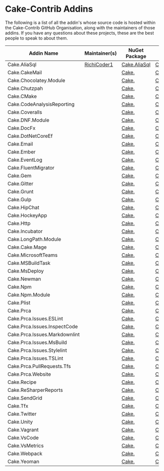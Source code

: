 # Cake-Contrib Addins

The following is a list of all the addin's whose source code is hosted within the Cake-Contrib GitHub Organisation, along with the maintainers of those addins.  If you have any questions about these projects, these are the best people to speak to about them.

| Addin Name                    | Maintainer(s)                                 | NuGet Package                                               | GitHub Repo                                                 |
|-------------------------------|-----------------------------------------------|-------------------------------------------------------------|-------------------------------------------------------------|
| Cake.AliaSql                  | [RichiCoder1](https://github.com/richicoder1) | [Cake.AliaSql](https://www.nuget.org/packages/Cake.AliaSql/)| [Cake.AliaSql](https://github.com/cake-contrib/cake.aliasql)|
| Cake.CakeMail                 | [](https://github.com/) | [Cake.](https://www.nuget.org/packages/Cake./) | [Cake.](https://github.com/cake-contrib/cake.) |
| Cake.Chocolatey.Module        | [](https://github.com/) | [Cake.](https://www.nuget.org/packages/Cake./) | [Cake.](https://github.com/cake-contrib/cake.) |
| Cake.Chutzpah                 | [](https://github.com/) | [Cake.](https://www.nuget.org/packages/Cake./) | [Cake.](https://github.com/cake-contrib/cake.) |
| Cake.CMake                    | [](https://github.com/) | [Cake.](https://www.nuget.org/packages/Cake./) | [Cake.](https://github.com/cake-contrib/cake.) |
| Cake.CodeAnalysisReporting    | [](https://github.com/) | [Cake.](https://www.nuget.org/packages/Cake./) | [Cake.](https://github.com/cake-contrib/cake.) |
| Cake.Coveralls                | [](https://github.com/) | [Cake.](https://www.nuget.org/packages/Cake./) | [Cake.](https://github.com/cake-contrib/cake.) |
| Cake.DNF.Module               | [](https://github.com/) | [Cake.](https://www.nuget.org/packages/Cake./) | [Cake.](https://github.com/cake-contrib/cake.) |
| Cake.DocFx                    | [](https://github.com/) | [Cake.](https://www.nuget.org/packages/Cake./) | [Cake.](https://github.com/cake-contrib/cake.) |
| Cake.DotNetCoreEf             | [](https://github.com/) | [Cake.](https://www.nuget.org/packages/Cake./) | [Cake.](https://github.com/cake-contrib/cake.) |
| Cake.Email                    | [](https://github.com/) | [Cake.](https://www.nuget.org/packages/Cake./) | [Cake.](https://github.com/cake-contrib/cake.) |
| Cake.Ember                    | [](https://github.com/) | [Cake.](https://www.nuget.org/packages/Cake./) | [Cake.](https://github.com/cake-contrib/cake.) |
| Cake.EventLog                 | [](https://github.com/) | [Cake.](https://www.nuget.org/packages/Cake./) | [Cake.](https://github.com/cake-contrib/cake.) |
| Cake.FluentMigrator           | [](https://github.com/) | [Cake.](https://www.nuget.org/packages/Cake./) | [Cake.](https://github.com/cake-contrib/cake.) |
| Cake.Gem                      | [](https://github.com/) | [Cake.](https://www.nuget.org/packages/Cake./) | [Cake.](https://github.com/cake-contrib/cake.) |
| Cake.Gitter                   | [](https://github.com/) | [Cake.](https://www.nuget.org/packages/Cake./) | [Cake.](https://github.com/cake-contrib/cake.) |
| Cake.Grunt                    | [](https://github.com/) | [Cake.](https://www.nuget.org/packages/Cake./) | [Cake.](https://github.com/cake-contrib/cake.) |
| Cake.Gulp                     | [](https://github.com/) | [Cake.](https://www.nuget.org/packages/Cake./) | [Cake.](https://github.com/cake-contrib/cake.) |
| Cake.HipChat                  | [](https://github.com/) | [Cake.](https://www.nuget.org/packages/Cake./) | [Cake.](https://github.com/cake-contrib/cake.) |
| Cake.HockeyApp                | [](https://github.com/) | [Cake.](https://www.nuget.org/packages/Cake./) | [Cake.](https://github.com/cake-contrib/cake.) |
| Cake.Http                     | [](https://github.com/) | [Cake.](https://www.nuget.org/packages/Cake./) | [Cake.](https://github.com/cake-contrib/cake.) |
| Cake.Incubator                | [](https://github.com/) | [Cake.](https://www.nuget.org/packages/Cake./) | [Cake.](https://github.com/cake-contrib/cake.) |
| Cake.LongPath.Module          | [](https://github.com/) | [Cake.](https://www.nuget.org/packages/Cake./) | [Cake.](https://github.com/cake-contrib/cake.) |
| Cake.Cake.Mage                | [](https://github.com/) | [Cake.](https://www.nuget.org/packages/Cake./) | [Cake.](https://github.com/cake-contrib/cake.) |
| Cake.MicrosoftTeams           | [](https://github.com/) | [Cake.](https://www.nuget.org/packages/Cake./) | [Cake.](https://github.com/cake-contrib/cake.) |
| Cake.MSBuildTask              | [](https://github.com/) | [Cake.](https://www.nuget.org/packages/Cake./) | [Cake.](https://github.com/cake-contrib/cake.) |
| Cake.MsDeploy                 | [](https://github.com/) | [Cake.](https://www.nuget.org/packages/Cake./) | [Cake.](https://github.com/cake-contrib/cake.) |
| Cake.Newman                   | [](https://github.com/) | [Cake.](https://www.nuget.org/packages/Cake./) | [Cake.](https://github.com/cake-contrib/cake.) |
| Cake.Npm                      | [](https://github.com/) | [Cake.](https://www.nuget.org/packages/Cake./) | [Cake.](https://github.com/cake-contrib/cake.) |
| Cake.Npm.Module               | [](https://github.com/) | [Cake.](https://www.nuget.org/packages/Cake./) | [Cake.](https://github.com/cake-contrib/cake.) |
| Cake.Plist                    | [](https://github.com/) | [Cake.](https://www.nuget.org/packages/Cake./) | [Cake.](https://github.com/cake-contrib/cake.) |
| Cake.Prca                     | [](https://github.com/) | [Cake.](https://www.nuget.org/packages/Cake./) | [Cake.](https://github.com/cake-contrib/cake.) |
| Cake.Prca.Issues.ESLint       | [](https://github.com/) | [Cake.](https://www.nuget.org/packages/Cake./) | [Cake.](https://github.com/cake-contrib/cake.) |
| Cake.Prca.Issues.InspectCode  | [](https://github.com/) | [Cake.](https://www.nuget.org/packages/Cake./) | [Cake.](https://github.com/cake-contrib/cake.) |
| Cake.Prca.Issues.Markdownlint | [](https://github.com/) | [Cake.](https://www.nuget.org/packages/Cake./) | [Cake.](https://github.com/cake-contrib/cake.) |
| Cake.Prca.Issues.MsBuild      | [](https://github.com/) | [Cake.](https://www.nuget.org/packages/Cake./) | [Cake.](https://github.com/cake-contrib/cake.) |
| Cake.Prca.Issues.Stylelint    | [](https://github.com/) | [Cake.](https://www.nuget.org/packages/Cake./) | [Cake.](https://github.com/cake-contrib/cake.) |
| Cake.Prca.Issues.TSLint       | [](https://github.com/) | [Cake.](https://www.nuget.org/packages/Cake./) | [Cake.](https://github.com/cake-contrib/cake.) |
| Cake.Prca.PullRequests.Tfs    | [](https://github.com/) | [Cake.](https://www.nuget.org/packages/Cake./) | [Cake.](https://github.com/cake-contrib/cake.) |
| Cake.Prca.Website             | [](https://github.com/) | [Cake.](https://www.nuget.org/packages/Cake./) | [Cake.](https://github.com/cake-contrib/cake.) |
| Cake.Recipe                   | [](https://github.com/) | [Cake.](https://www.nuget.org/packages/Cake./) | [Cake.](https://github.com/cake-contrib/cake.) |
| Cake.ReSharperReports         | [](https://github.com/) | [Cake.](https://www.nuget.org/packages/Cake./) | [Cake.](https://github.com/cake-contrib/cake.) |
| Cake.SendGrid                 | [](https://github.com/) | [Cake.](https://www.nuget.org/packages/Cake./) | [Cake.](https://github.com/cake-contrib/cake.) |
| Cake.Tfx                      | [](https://github.com/) | [Cake.](https://www.nuget.org/packages/Cake./) | [Cake.](https://github.com/cake-contrib/cake.) |
| Cake.Twitter                  | [](https://github.com/) | [Cake.](https://www.nuget.org/packages/Cake./) | [Cake.](https://github.com/cake-contrib/cake.) |
| Cake.Unity                    | [](https://github.com/) | [Cake.](https://www.nuget.org/packages/Cake./) | [Cake.](https://github.com/cake-contrib/cake.) |
| Cake.Vagrant                  | [](https://github.com/) | [Cake.](https://www.nuget.org/packages/Cake./) | [Cake.](https://github.com/cake-contrib/cake.) |
| Cake.VsCode                   | [](https://github.com/) | [Cake.](https://www.nuget.org/packages/Cake./) | [Cake.](https://github.com/cake-contrib/cake.) |
| Cake.VsMetrics                | [](https://github.com/) | [Cake.](https://www.nuget.org/packages/Cake./) | [Cake.](https://github.com/cake-contrib/cake.) |
| Cake.Webpack                  | [](https://github.com/) | [Cake.](https://www.nuget.org/packages/Cake./) | [Cake.](https://github.com/cake-contrib/cake.) |
| Cake.Yeoman                   | [](https://github.com/) | [Cake.](https://www.nuget.org/packages/Cake./) | [Cake.](https://github.com/cake-contrib/cake.) |
